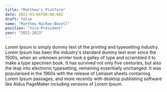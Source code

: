 ```yaml
---
title: "Matthew's Platform"
date: 2021-03-06T00:00:00Z
draft: false
name: "Matthew MacRae-Bovell"
position: "Vice-President"
year: "2022-2023"
---
```


Lorem Ipsum is simply dummy text of the printing and typesetting industry. Lorem Ipsum has been the industry's standard dummy text ever since the 1500s, when an unknown printer took a galley of type and scrambled it to make a type specimen book. It has survived not only five centuries, but also the leap into electronic typesetting, remaining essentially unchanged. It was popularised in the 1960s with the release of Letraset sheets containing Lorem Ipsum passages, and more recently with desktop publishing software like Aldus PageMaker including versions of Lorem Ipsum.